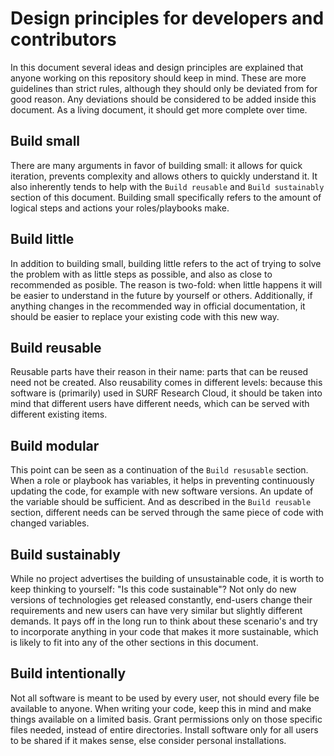 # Design principles for developers and contributors

In this document several ideas and design principles are explained that anyone working on this repository should keep in mind.
These are more guidelines than strict rules, although they should only be deviated from for good reason.
Any deviations should be considered to be added inside this document.
As a living document, it should get more complete over time.

## Build small
There are many arguments in favor of building small: it allows for quick iteration, prevents complexity and allows others to quickly understand it.
It also inherently tends to help with the `Build reusable` and `Build sustainably` section of this document.
Building small specifically refers to the amount of logical steps and actions your roles/playbooks make.

## Build little
In addition to building small, building little refers to the act of trying to solve the problem with as little steps as possible, and also as close to recommended as posible.
The reason is two-fold: when little happens it will be easier to understand in the future by yourself or others.
Additionally, if anything changes in the recommended way in official documentation, it should be easier to replace your existing code with this new way.

## Build reusable
Reusable parts have their reason in their name: parts that can be reused need not be created.
Also reusability comes in different levels: because this software is (primarily) used in SURF Research Cloud, it should be taken into mind that different users have different needs, which can be served with different existing items.

## Build modular
This point can be seen as a continuation of the `Build resusable` section.
When a role or playbook has variables, it helps in preventing continuously updating the code, for example with new software versions.
An update of the variable should be sufficient. 
And as described in the `Build reusable` section, different needs can be served through the same piece of code with changed variables.

## Build sustainably
While no project advertises the building of unsustainable code, it is worth to keep thinking to yourself: "Is this code sustainable"?
Not only do new versions of technologies get released constantly, end-users change their requirements and new users can have very similar but slightly different demands.
It pays off in the long run to think about these scenario's and try to incorporate anything in your code that makes it more sustainable, which is likely to fit into any of the other sections in this document.

## Build intentionally
Not all software is meant to be used by every user, not should every file be available to anyone.
When writing your code, keep this in mind and make things available on a limited basis.
Grant permissions only on those specific files needed, instead of entire directories.
Install software only for all users to be shared if it makes sense, else consider personal installations.
